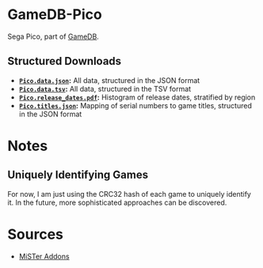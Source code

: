 # GameDB-Pico
Sega Pico, part of [GameDB](https://github.com/niemasd/GameDB).

## Structured Downloads
* **[`Pico.data.json`](https://github.com/niemasd/GameDB-Pico/releases/latest/download/Pico.data.json):** All data, structured in the JSON format
* **[`Pico.data.tsv`](https://github.com/niemasd/GameDB-Pico/releases/latest/download/Pico.data.tsv):** All data, structured in the TSV format
* **[`Pico.release_dates.pdf`](https://github.com/niemasd/GameDB-Pico/releases/latest/download/Pico.release_dates.pdf):** Histogram of release dates, stratified by region
* **[`Pico.titles.json`](https://github.com/niemasd/GameDB-Pico/releases/latest/download/Pico.titles.json):** Mapping of serial numbers to game titles, structured in the JSON format

# Notes

## Uniquely Identifying Games

For now, I am just using the CRC32 hash of each game to uniquely identify it. In the future, more sophisticated approaches can be discovered.

# Sources

* [MiSTer Addons](https://misteraddons.com/)
